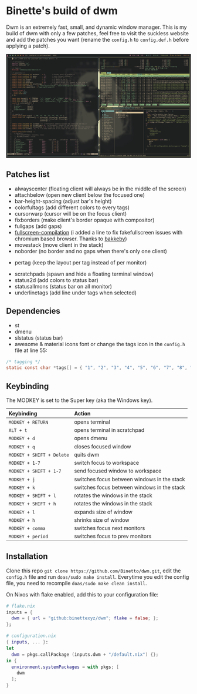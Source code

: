 # Binette's build of dwm

Dwm is an extremely fast, small, and dynamic window manager. This is my build of dwm with only a few patches, feel free to visit the suckless website and add the patches you want (rename the `config.h` to `config.def.h` before applying a patch).

![Screenshot of my desktop](https://raw.githubusercontent.com/binettexyz/dwm/master/.github/assets/screenshots/gruvbox.png)

## Patches list
+ alwayscenter (floating client will always be in the middle of the screen)
+ attachbelow (open new client below the focused one)
+ bar-height-spacing (adjust bar's height)
+ colorfultags (add different colors to every tags)
+ cursorwarp (cursor will be on the focus client)
+ fixborders (make client's border opaque with compositor)
+ fullgaps (add gaps)
+ [fullscreen-compilation](https://github.com/paniash/dwm/blob/master/patches/dwm-fullscreen-compilation-6.2.diff) (i added a line to fix fakefullscreen issues with chromium based browser. Thanks to [bakkeby](https://github.com/bakkeby))
+ movestack (move client in the stack)
+ noborder (no border and no gaps when there's only one client)
<!-- TODO notitle (remove status bar's title) -->
+ pertag (keep the layout per tag instead of per monitor)
<!-- refrashratetags (unlock refresh rate limite when moving clients) -->
+ scratchpads (spawn and hide a floating terminal window)
+ status2d (add colors to status bar)
+ statusallmons (status bar on all monitor)
+ underlinetags (add line under tags when selected)
<!-- TODO zoomswap (swap between the focused window and the master) -->

## Dependencies
+ st
+ dmenu
+ slstatus (status bar)
+ awesome & material icons font or change the tags icon in the `config.h` file at line 55:
``` C
/* tagging */
static const char *tags[] = { "1", "2", "3", "4", "5", "6", "7", "8", "9" };
```

## Keybinding
The MODKEY is set to the Super key (aka the Windows key).

| Keybinding                | Action                                      |
| :---                      | :---                                        |
| `MODKEY + RETURN`         | opens terminal                              |
| `ALT + t`                 | opens terminal in scratchpad                |
| `MODKEY + d`              | opens dmenu                                 |
| `MODKEY + q`              | closes focused window                       |
| `MODKEY + SHIFT + Delete` | quits dwm                                   |
| `MODKEY + 1-7`            | switch focus to workspace                   |
| `MODKEY + SHIFT + 1-7`    | send focused window to workspace            |
| `MODKEY + j`              | switches focus between windows in the stack |
| `MODKEY + k`              | switches focus between windows in the stack |
| `MODKEY + SHIFT + l`      | rotates the windows in the stack            |
| `MODKEY + SHIFT + h`      | rotates the windows in the stack            |
| `MODKEY + l`          | expands size of window                      |
| `MODKEY + h`         | shrinks size of window                      |
| `MODKEY + comma`     | switches focus next monitors                |
| `MODKEY + period`    | switches focus to prev monitors             |

## Installation
Clone this repo `git clone https://github.com/Binetto/dwm.git`, edit the `config.h` file and run `doas/sudo make install`.
Everytime you edit the config file, you need to recompile `doas/sudo make clean install`.

On Nixos with flake enabled, add this to your configuration file:
``` nix
# flake.nix
inputs = {
  dwm = { url = "github:binettexyz/dwm"; flake = false; };
};
```
``` nix
# configuration.nix
{ inputs, ... }:
let
  dwm = pkgs.callPackage (inputs.dwm + "/default.nix") {};
in {
  environment.systemPackages = with pkgs; [
    dwm
  ];
}
```
